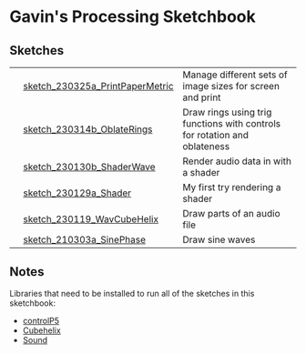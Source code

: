 # Gavin's Processing Sketchbook

## Sketches

<table>
<tbody>
<!-- <tr>
<th>Sketch</th>
<th>Description</th>
<th>Output Sample</th>
<tr> -->

<tr>
<td>
</td>
<td><a href="sketch_230325a_PrintPaperMetric/">sketch_230325a_PrintPaperMetric</a></td>
<td>Manage different sets of image sizes for screen and print</td>
</td>
</tr>

<tr>
<td>
</td>
<td><a href="sketch_230314b_OblateRings/">sketch_230314b_OblateRings</a></td>
<td>Draw rings using trig functions with controls for rotation and oblateness</td>
</td>
</tr>

<tr>
<td>
</td>
<td><a href="sketch_230130b_ShaderWave/">sketch_230130b_ShaderWave</a></td>
<td>Render audio data in with a shader</td>
</td>
</tr>


<tr>
<td>
</td>
<td><a href="sketch_230119_WavCubeHelix/">sketch_230129a_Shader</a></td>
<td>My first try rendering a shader</td>
</td>
<tr>

<tr>
<td>
</td>
<td><a href="sketch_230119_WavCubeHelix/">sketch_230119_WavCubeHelix</a></td>
<td>Draw parts of an audio file</td>
</td>
<tr>

<tr>
<td>
</td>
<td><a href="sketch_210303a_SinePhase/">sketch_210303a_SinePhase</a></td>
<td>Draw sine waves</td>
</td>
<tr>

</tbody>
</table>

## Notes

Libraries that need to be installed to run all of the sketches in this sketchbook:

- [controlP5](https://sojamo.de/libraries/controlP5/)
- [Cubehelix](https://github.com/grough/processing-cubehelix)
- [Sound](https://processing.org/reference/libraries/sound/)


<!-- Every sketch on the main branch should be in working order. If you change a sketch, and it works, commit it. If you change a sketch, and it's broken, don't commit it. This way, you can always revert to a working state by picking a commit on the main branch. -->